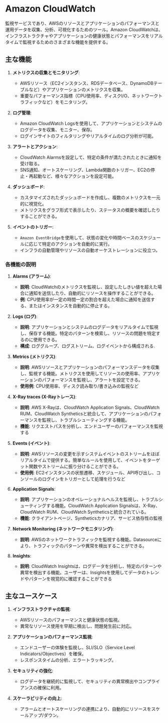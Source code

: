 # Amazon CloudWatch

監視サービスであり、AWSのリソースとアプリケーションのパフォーマンスと運用データを収集、分析、可視化するためのツール。Amazon CloudWatchは、インフラストラクチャやアプリケーションの健康状態とパフォーマンスをリアルタイムで監視するためのさまざまな機能を提供する。

## 主な機能

1. **メトリクスの収集とモニタリング**:
   - AWSリソース（EC2インスタンス、RDSデータベース、DynamoDBテーブルなど）やアプリケーションのメトリクスを収集。
   - 重要なパフォーマンス指標（CPU使用率、ディスクI/O、ネットワークトラフィックなど）をモニタリング。

2. **ログ管理**:
   - Amazon CloudWatch Logsを使用して、アプリケーションとシステムのログデータを収集、モニター、保存。
   - ログインサイトのフィルタリングやリアルタイムのログ分析が可能。

3. **アラートとアクション**:
   - CloudWatch Alarmsを設定して、特定の条件が満たされたときに通知を受け取る。
   - SNS通知、オートスケーリング、Lambda関数のトリガー、EC2の停止・再起動など、様々なアクションを設定可能。

4. **ダッシュボード**:
   - カスタマイズされたダッシュボードを作成し、複数のメトリクスを一元的に視覚化。
   - メトリクスをグラフ形式で表示したり、ステータスの概要を確認したりすることができる。

5. **イベントのトリガー**:
   - `Amazon EventBridge`を使用して、状態の変化や時間ベースのスケジュールに応じて特定のアクションを自動的に実行。
   - インフラの自動管理やリソースの自動オーケストレーションに役立つ。

### 各機能の説明

1. **Alarms (アラーム)**:
   - **説明**: CloudWatchのメトリクスを監視し、設定したしきい値を超えた場合に通知を送信したり、自動的にリソースを操作することができる。
   - **例**: CPU使用率が一定の時間一定の割合を超えた場合に通知を送信する、またはインスタンスを自動的に停止する。

2. **Logs (ログ)**:
   - **説明**: アプリケーションとシステムのログデータをリアルタイムで監視し、保存する機能。特定のパターンを検索し、リソースの問題を特定するのに使用できる。
   - **構成**: ロググループ、ログストリーム、ログイベントから構成される.

3. **Metrics (メトリクス)**:
   - **説明**: AWSリソースとアプリケーションのパフォーマンスデータを収集し、監視する機能。メトリクスを使用してリソースの使用率、アプリケーションのパフォーマンスを監視し、アラートを設定できる。
   - **使用例**: CPU使用率、ディスク読み取り/書き込みの監視など

4. **X-Ray traces (X-Rayトレース)**:
   - **説明**: AWS X-Rayは、CloudWatch Application Signals、CloudWatch RUM、CloudWatch Syntheticsと統合して、アプリケーションのパフォーマンスを監視し、トラブルシューティングする機能。
   - **機能**: リクエストパスを分析し、エンドユーザーのパフォーマンスを監視する

5. **Events (イベント)**:
   - **説明**: AWSリソースの変更を示すシステムイベントのストリームをほぼリアルタイムで提供する。簡単なルールを使用して、イベントをターゲット関数やストリームに振り分けることができる。
   - **使用例**: EC2インスタンスの状態遷移、スケジュール、API呼び出し、コンソールのログインをトリガーとして処理を行うなど

6. **Application Signals**:
   - **説明**: アプリケーションのオペレーショナルヘルスを監視し、トラブルシューティングする機能。CloudWatch Application Signalsは、X-Ray、CloudWatch RUM、CloudWatch Syntheticsと統合されている。
   - **機能**: クライアントページ、Syntheticsカナリア、サービス依存性の監視

7. **Network Monitoring (ネットワークモニタリング)**:
   - **説明**: AWSのネットワークトラフィックを監視する機能。Datasourceにより、トラフィックのパターンや異常を検出することができる。

8. **Insights**:
   - **説明**: CloudWatch Insightsは、ログデータを分析し、特定のパターンや異常を検出する機能。ユーザーは、Insightsを使用してデータのトレンドやパターンを視覚的に確認することができる

## 主なユースケース

1. **インフラストラクチャの監視**:
   - AWSリソースのパフォーマンスと健康状態の監視。
   - 異常なリソース使用を早期に検出し、問題発生前に対応。

2. **アプリケーションのパフォーマンス監視**:
   - エンドユーザーの体験を監視し、SLI/SLO（Service Level Indicators/Objectives）を確保。
   - レスポンスタイムの分析、エラートラッキング。

3. **セキュリティの強化**:
   - ログデータを継続的に監視して、セキュリティの異常検出やコンプライアンスの確保に利用。

4. **スケーラビリティの向上**:
   - アラームとオートスケーリングの連携により、自動的にリソースをスケールアップ/ダウン。
